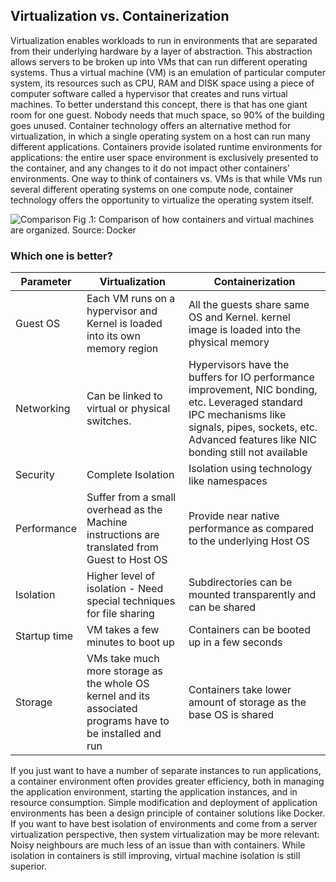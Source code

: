## Virtualization vs. Containerization
Virtualization enables workloads to run in environments that are separated from their underlying hardware by a layer of abstraction. This abstraction allows servers to be broken up into VMs that can run different operating systems. Thus a virtual machine (VM) is an emulation of particular computer system, its resources such as CPU, RAM and DISK space using a piece of computer software called a hypervisor that creates and runs virtual machines. 
To better understand this concept, there is that has one giant room for one guest. Nobody needs that much space, so 90% of the building goes unused.
Container technology offers an alternative method for virtualization, in which a single operating system on a host can run many different applications. Containers provide isolated runtime environments for applications: the entire user space environment is exclusively presented to the container, and any changes to it do not impact other containers’ environments. 
One way to think of containers vs. VMs is that while VMs run several different operating systems on one compute node, container technology offers the opportunity to virtualize the operating system itself.

![Comparison](https://i2.wp.com/www.docker.com/blog/wp-content/uploads/Blog.-Are-containers-..VM-Image-1-1024x435.png?ssl=1)
Fig .1: Comparison of how containers and virtual machines are organized. Source: Docker

### Which one is better?
|Parameter	|Virtualization|Containerization|
| ---------|------------|-----------------|
|Guest OS|	Each VM runs on a hypervisor and Kernel is loaded into its own memory region	|All the guests share same OS and Kernel. kernel image is loaded into the physical memory|
|Networking|	Can be linked to virtual or physical switches.| Hypervisors have the buffers for IO performance improvement, NIC bonding, etc.	Leveraged standard IPC mechanisms like signals, pipes, sockets, etc. Advanced features like NIC bonding still not available|
|Security	|Complete Isolation|	Isolation using technology like namespaces|
|Performance|	Suffer from a small overhead as the Machine instructions are translated from Guest to Host OS	|Provide near native performance as compared to the underlying Host OS|
|Isolation|	Higher level of isolation - Need special techniques for file sharing	|Subdirectories can be mounted transparently and can be shared|
|Startup time|	VM takes a few minutes to boot up	|Containers can be booted up in a few seconds|
|Storage|	VMs take much more storage as the whole OS kernel and its associated programs have to be installed and run|	Containers take lower amount of storage as the base OS is shared|

If you just want to have a number of separate instances to run applications, a container environment often provides greater efficiency, both in managing the application environment, starting the application instances, and in resource consumption. Simple modification and deployment of application environments has been a design principle of container solutions like Docker. 
If you want to have best isolation of environments and come from a server virtualization perspective, then system virtualization may be more relevant: Noisy neighbours are much less of an issue than with containers. While isolation in containers is still improving, virtual machine isolation is still superior. 

